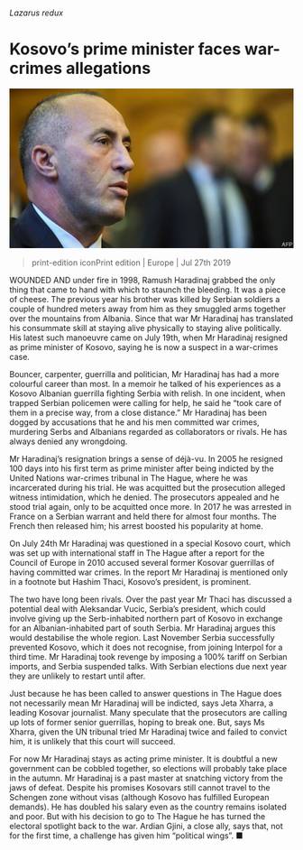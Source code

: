###### Lazarus redux

# Kosovo’s prime minister faces war-crimes allegations 

![image](images/20190727_EUP502.jpg) 

> print-edition iconPrint edition | Europe | Jul 27th 2019 

WOUNDED AND under fire in 1998, Ramush Haradinaj grabbed the only thing that came to hand with which to staunch the bleeding. It was a piece of cheese. The previous year his brother was killed by Serbian soldiers a couple of hundred meters away from him as they smuggled arms together over the mountains from Albania. Since that war Mr Haradinaj has translated his consummate skill at staying alive physically to staying alive politically. His latest such manoeuvre came on July 19th, when Mr Haradinaj resigned as prime minister of Kosovo, saying he is now a suspect in a war-crimes case. 

Bouncer, carpenter, guerrilla and politician, Mr Haradinaj has had a more colourful career than most. In a memoir he talked of his experiences as a Kosovo Albanian guerrilla fighting Serbia with relish. In one incident, when trapped Serbian policemen were calling for help, he said he “took care of them in a precise way, from a close distance.” Mr Haradinaj has been dogged by accusations that he and his men committed war crimes, murdering Serbs and Albanians regarded as collaborators or rivals. He has always denied any wrongdoing. 

Mr Haradinaj’s resignation brings a sense of déjà-vu. In 2005 he resigned 100 days into his first term as prime minister after being indicted by the United Nations war-crimes tribunal in The Hague, where he was incarcerated during his trial. He was acquitted but the prosecution alleged witness intimidation, which he denied. The prosecutors appealed and he stood trial again, only to be acquitted once more. In 2017 he was arrested in France on a Serbian warrant and held there for almost four months. The French then released him; his arrest boosted his popularity at home. 

On July 24th Mr Haradinaj was questioned in a special Kosovo court, which was set up with international staff in The Hague after a report for the Council of Europe in 2010 accused several former Kosovar guerrillas of having committed war crimes. In the report Mr Haradinaj is mentioned only in a footnote but Hashim Thaci, Kosovo’s president, is prominent. 

The two have long been rivals. Over the past year Mr Thaci has discussed a potential deal with Aleksandar Vucic, Serbia’s president, which could involve giving up the Serb-inhabited northern part of Kosovo in exchange for an Albanian-inhabited part of south Serbia. Mr Haradinaj argues this would destabilise the whole region. Last November Serbia successfully prevented Kosovo, which it does not recognise, from joining Interpol for a third time. Mr Haradinaj took revenge by imposing a 100% tariff on Serbian imports, and Serbia suspended talks. With Serbian elections due next year they are unlikely to restart until after. 

Just because he has been called to answer questions in The Hague does not necessarily mean Mr Haradinaj will be indicted, says Jeta Xharra, a leading Kosovar journalist. Many speculate that the prosecutors are calling up lots of former senior guerrillas, hoping to break one. But, says Ms Xharra, given the UN tribunal tried Mr Haradinaj twice and failed to convict him, it is unlikely that this court will succeed. 

For now Mr Haradinaj stays as acting prime minister. It is doubtful a new government can be cobbled together, so elections will probably take place in the autumn. Mr Haradinaj is a past master at snatching victory from the jaws of defeat. Despite his promises Kosovars still cannot travel to the Schengen zone without visas (although Kosovo has fulfilled European demands). He has doubled his salary even as the country remains isolated and poor. But with his decision to go to The Hague he has turned the electoral spotlight back to the war. Ardian Gjini, a close ally, says that, not for the first time, a challenge has given him “political wings”. ■ 

